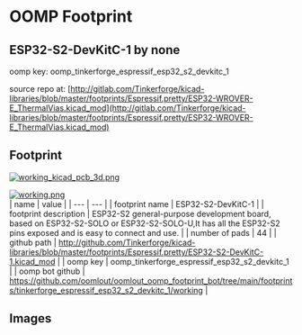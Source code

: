 # OOMP Footprint  
## ESP32-S2-DevKitC-1  by none  
  
oomp key: oomp_tinkerforge_espressif_esp32_s2_devkitc_1  
  
source repo at: [http://gitlab.com/Tinkerforge/kicad-libraries/blob/master/footprints/Espressif.pretty/ESP32-WROVER-E_ThermalVias.kicad_mod](http://gitlab.com/Tinkerforge/kicad-libraries/blob/master/footprints/Espressif.pretty/ESP32-WROVER-E_ThermalVias.kicad_mod)  
## Footprint  
  
[![working_kicad_pcb_3d.png](working_kicad_pcb_3d_600.png)](working_kicad_pcb_3d.png)  
  
[![working.png](working_600.png)](working.png)  
| name | value | 
| --- | --- | 
| footprint name | ESP32-S2-DevKitC-1 | 
| footprint description | ESP32-S2 general-purpose development board, based on ESP32-S2-SOLO or ESP32-S2-SOLO-U,It has all the ESP32-S2 pins exposed and is easy to connect and use. | 
| number of pads | 44 | 
| github path | http://github.com/Tinkerforge/kicad-libraries/blob/master/footprints/Espressif.pretty/ESP32-S2-DevKitC-1.kicad_mod | 
| oomp key | oomp_tinkerforge_espressif_esp32_s2_devkitc_1 | 
| oomp bot github | https://github.com/oomlout/oomlout_oomp_footprint_bot/tree/main/footprints/tinkerforge_espressif_esp32_s2_devkitc_1/working | 
## Images  
